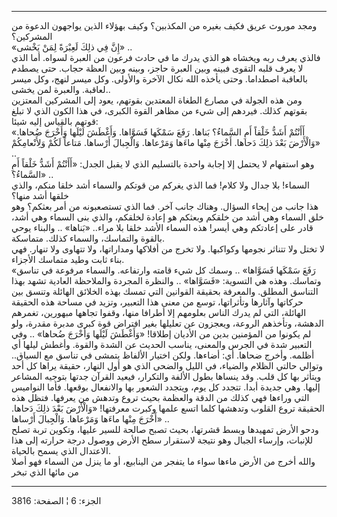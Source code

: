 ------------------------------------------------------------------------

ومجد موروث عريق فكيف بغيره من المكذبين؟ وكيف بهؤلاء الذين يواجهون الدعوة
من المشركين؟  
«إِنَّ فِي ذلِكَ لَعِبْرَةً لِمَنْ يَخْشى» ..  
فالذي يعرف ربه ويخشاه هو الذي يدرك ما في حادث فرعون من العبرة لسواه. أما
الذي لا يعرف قلبه التقوى فبينه وبين العبرة حاجز، وبينه وبين العظة حجاب.
حتى يصطدم بالعاقبة اصطداما. وحتى يأخذه الله نكال الآخرة والأولى. وكل
ميسر لنهج، وكل ميسر لعاقبة. والعبرة لمن يخشى..  
ومن هذه الجولة في مصارع الطغاة المعتدين بقوتهم، يعود إلى المشركين
المعتزين بقوتهم كذلك. فيردهم إلى شيء من مظاهر القوة الكبرى، في هذا الكون
الذي لا تبلغ قوتهم بالقياس إليه شيئا:  
«أَأَنْتُمْ أَشَدُّ خَلْقاً أَمِ السَّماءُ؟ بَناها. رَفَعَ سَمْكَها فَسَوَّاها. وَأَغْطَشَ لَيْلَها وَأَخْرَجَ
ضُحاها. وَالْأَرْضَ بَعْدَ ذلِكَ دَحاها. أَخْرَجَ مِنْها ماءَها وَمَرْعاها. وَالْجِبالَ أَرْساها.
مَتاعاً لَكُمْ وَلِأَنْعامِكُمْ» ..  
وهو استفهام لا يحتمل إلا إجابة واحدة بالتسليم الذي لا يقبل الجدل: «أَأَنْتُمْ
أَشَدُّ خَلْقاً أَمِ السَّماءُ؟» ..  
السماء! بلا جدال ولا كلام! فما الذي يغركم من قوتكم والسماء أشد خلقا
منكم، والذي خلقها أشد منها؟  
هذا جانب من إيحاء السؤال. وهناك جانب آخر. فما الذي تستصعبونه من أمر
بعثكم؟ وهو خلق السماء وهي أشد من خلقكم وبعثكم هو إعادة لخلقكم، والذي بنى
السماء وهي أشد، قادر على إعادتكم وهي أيسر! هذه السماء الأشد خلقا بلا
مراء.. «بَناها» .. والبناء يوحي بالقوة والتماسك، والسماء كذلك. متماسكة.  
لا تختل ولا تتناثر نجومها وكواكبها. ولا تخرج من أفلاكها ومداراتها، ولا
تتهاوى ولا تنهار. فهي بناء ثابت وطيد متماسك الأجزاء.  
«رَفَعَ سَمْكَها فَسَوَّاها» .. وسمك كل شيء قامته وارتفاعه. والسماء مرفوعة في
تناسق وتماسك. وهذه هي التسوية: «فَسَوَّاها» .. والنظرة المجردة والملاحظة
العادية تشهد بهذا التناسق المطلق. والمعرفة بحقيقة القوانين التي تمسك
بهذه الخلائق الهائلة وتنسق بين حركاتها وآثارها وتأثراتها، توسع من معنى
هذا التعبير، وتزيد في مساحة هذه الحقيقة الهائلة، التي لم يدرك الناس
بعلومهم إلا أطرافا منها، وقفوا تجاهها مبهورين، تغمرهم الدهشة، وتأخذهم
الروعة، ويعجزون عن تعليلها بغير افتراض قوة كبرى مدبرة مقدرة، ولو لم
يكونوا من المؤمنين بدين من الأديان إطلاقا! «وَأَغْطَشَ لَيْلَها وَأَخْرَجَ ضُحاها» ..
وفي التعبير شدة في الجرس والمعنى، يناسب الحديث عن الشدة والقوة. وأغطش
ليلها أي أظلمه. وأخرج ضحاها. أي: أضاءها. ولكن اختيار الألفاظ يتمشى في
تناسق مع السياق.. وتوالي حالتي الظلام والضياء، في الليل والضحى الذي هو
أول النهار، حقيقة يراها كل أحد ويتأثر بها كل قلب. وقد ينساها بطول الألفة
والتكرار، فيعيد القرآن جدتها بتوجيه المشاعر إليها. وهي جديدة أبدا. تتجدد
كل يوم، ويتجدد الشعور بها والانفعال بوقعها. فأما النواميس التي وراءها
فهي كذلك من الدقة والعظمة بحيث تروع وتدهش من يعرفها. فتظل هذه الحقيقة
تروع القلوب وتدهشها كلما اتسع علمها وكبرت معرفتها! «وَالْأَرْضَ بَعْدَ ذلِكَ
دَحاها. أَخْرَجَ مِنْها ماءَها وَمَرْعاها. وَالْجِبالَ أَرْساها» ..  
ودحو الأرض تمهيدها وبسط قشرتها، بحيث تصبح صالحة للسير عليها، وتكوين تربة
تصلح للإنبات، وإرساء الجبال وهو نتيجة لاستقرار سطح الأرض ووصول درجة
حرارته إلى هذا الاعتدال الذي يسمح بالحياة.  
والله أخرج من الأرض ماءها سواء ما يتفجر من الينابيع، أو ما ينزل من
السماء فهو أصلا من مائها الذي تبخر

------------------------------------------------------------------------

الجزء: 6 ¦ الصفحة: 3816
